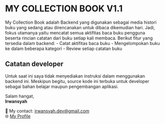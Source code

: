 # MY COLLECTION BOOK V1.1
My Collection Book adalah Backend yang digunakan sebagai media histori buku yang sedang atau direncanakan untuk dibaca dikemudian hari. Jadi, fokus utamanya yaitu mencatat semua aktifitas baca buku pengguna beserta rincian catatan dari buku setiap kali membaca. Berikut fitur yang tersedia dalam backend:
    - Catat aktifitas baca buku
    - Mengelompokan buku ke dalam beberapa kategori
    - Review setiap catatan buku

## Catatan developer
Untuk saat ini saya tidak menyediakan instruksi dalam menggunakan backend ini. Meskipun begitu, source kode ini terbuka untuk developer sebagai bahan belajar maupun pengembangan aplikasi.


Salam hangat,  
**Irwansyah**  

📧 My contact: [irwansyah.dev@gmail.com](mailto:irwansyah.dev@gmail.com)  
🌐 [My Profile](https://irwansyah10010.github.io/my-profile/)  
